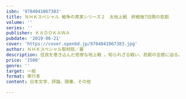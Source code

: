 ```yaml
---
isbn: '9784041067383'
title: ＮＨＫスペシャル 戦争の真実シリーズ２　太地上戦　終戦後7日間の悲劇
volume: ''
series: ''
publisher: ＫＡＤＯＫＡＷＡ
pubdate: '2019-06-21'
cover: 'https://cover.openbd.jp/9784041067383.jpg'
author: ＮＨＫスペシャル取材班／著
description: 住民を巻き込んだ悲惨な地上戦 。知られざる戦い、悲劇の全貌に迫る。
price: '1500'
genre: ''
target: 一般
format: 単行本
content: 日本文学、評論、随筆、その他

---
```

